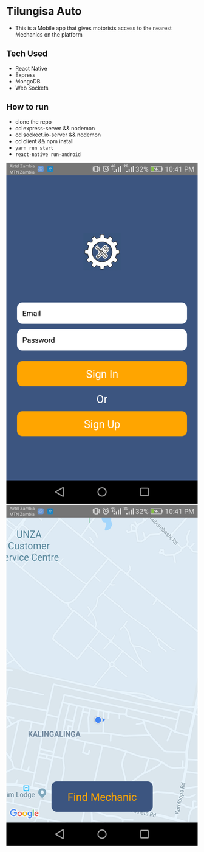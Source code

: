 # Tilungisa Auto
- This is a Mobile app that gives motorists access to the nearest Mechanics on the platform
## Tech Used
- React Native
- Express
- MongoDB
- Web Sockets
## How to run
- clone the repo
- cd express-server && nodemon
- cd sockect.io-server && nodemon
- cd client && npm install
- ```yarn run start```
- ```react-native run-android```

![Screenshot1](Login.png)
![Screenshot2](MotoristHome.png)
